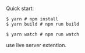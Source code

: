 
Quick start:

```
$ yarn # npm install
$ yarn build # npm run build
```

```
$ yarn watch # npm run watch
```

use live server extention.
